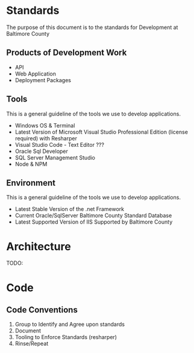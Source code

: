# Standards
The purpose of this document is to the standards for Development at Baltimore County

## Products of Development Work
* API
* Web Application
* Deployment Packages

## Tools
This is a general guideline of the tools we use to develop applications.

* Windows OS & Terminal
* Latest Version of Microsoft Visual Studio Professional Edition (license required) with Resharper
* Visual Studio Code - Text Editor ???
* Oracle Sql Developer
* SQL Server Management Studio
* Node & NPM

## Environment
This is a general guideline of the tools we use to develop applications.

* Latest Stable Version of the .net Framework 
* Current Oracle/SqlServer Baltimore County Standard Database
* Latest Supported Version of IIS Supported by Baltimore County

# Architecture
TODO: 

# Code

## Code Conventions
1. Group to Identify and Agree upon standards
2. Document
3. Tooling to Enforce Standards (resharper)
4. Rinse/Repeat